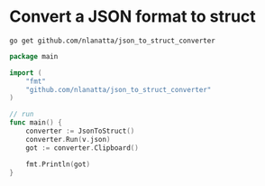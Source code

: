 # Convert a JSON format to struct
```
go get github.com/nlanatta/json_to_struct_converter
```

```go
package main

import (
	"fmt"
	"github.com/nlanatta/json_to_struct_converter"
)

// run 
func main() {
	converter := JsonToStruct()
	converter.Run(v.json)
	got := converter.Clipboard()

	fmt.Println(got)
}
```